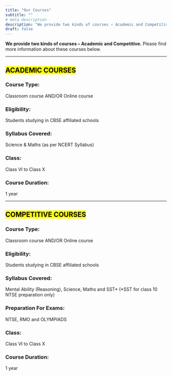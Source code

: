 ```yaml
---
title: "Our Courses"
subtitle: ""
# meta description
description: "We provide two kinds of courses – Academic and Competitive. Please find more information about these courses on thi s page."
draft: false
---
```


**We provide two kinds of courses – Academic and Competitive.** Please find more information about these courses below.

********************

## <mark>ACADEMIC COURSES</mark>

### Course Type: 
Classroom course AND/OR Online course

### Eligibility: 
Students studying in CBSE affiliated schools

### Syllabus Covered: 
Science & Maths (as per NCERT Syllabus)

### Class: 
Class VI to Class X

### Course Duration: 
1 year

********************

## <mark>COMPETITIVE COURSES</mark>

### Course Type: 
Classroom course AND/OR Online course

### Eligibility: 
Students studying in CBSE affiliated schools

### Syllabus Covered: 
Mental Ability (Reasoning), Science, Maths and SST* (*SST for class 10 NTSE preparation only)

### Preparation For Exams: 
NTSE, RMO and OLYMPIADS

### Class: 
Class VI to Class X

### Course Duration: 
1 year